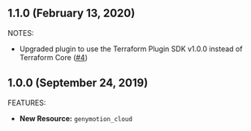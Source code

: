 ## 1.1.0 (February 13, 2020)

NOTES:

* Upgraded plugin to use the Terraform Plugin SDK v1.0.0 instead of Terraform Core ([#4](https://github.com/terraform-providers/terraform-provider-genymotion/pull/4))

## 1.0.0 (September 24, 2019)

FEATURES:

* **New Resource:** `genymotion_cloud`
